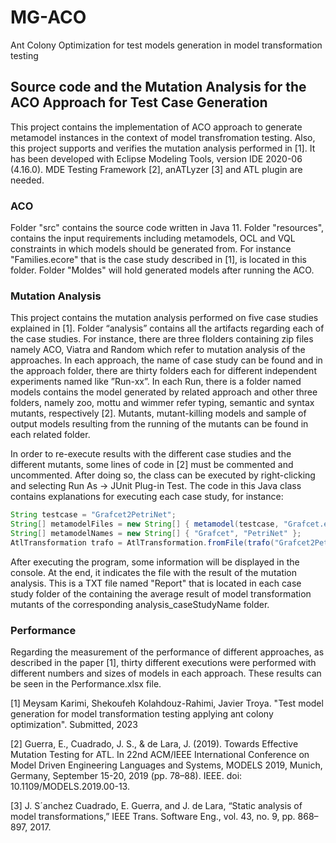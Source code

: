 # MG-ACO
Ant Colony Optimization for test models generation in model transformation testing

## Source code and the Mutation Analysis for the ACO Approach for Test Case Generation 

This project contains the implementation of ACO approach to generate metamodel instances in the context of model transfromation testing. Also, this project supports and verifies the mutation analysis performed in [1]. It has been developed with Eclipse Modeling Tools, version IDE 2020-06 (4.16.0). MDE Testing Framework [2], anATLyzer [3] and ATL plugin are needed.

### ACO
Folder "src" contains the source code written in Java 11. Folder "resources", contains the input requirements including metamodels, OCL and VQL constraints in which models should be generated from. For instance "Families.ecore" that is the case study described in [1], is located in this folder. Folder "Moldes" will hold generated models after running the ACO.

### Mutation Analysis

This project contains the mutation analysis performed on five case studies explained in [1]. Folder “analysis” contains all the artifacts regarding each of the case studies. For instance, there are three flolders containing zip files namely ACO, Viatra and Random which refer to mutation analysis of the approaches. In each approach, the name of case study can be found and in the approach folder, there are thirty folders each for different independent experiments named like ”Run-xx”. In each Run, there is a folder named models contains the model generated by related approach and other three folders, namely zoo, mottu and wimmer refer typing, semantic and syntax mutants, respectively [2]. Mutants, mutant-killing models and sample of output models resulting from the running of the mutants can be found in each related folder. 

In order to re-execute results with the different case studies and the different mutants, some lines of code in [2] must be commented and uncommented. After doing so, the class can be executed by right-clicking and selecting Run As -> JUnit Plug-in Test. The code in this Java class contains explanations for executing each case study, for instance:

```java
String testcase = "Grafcet2PetriNet";
String[] metamodelFiles = new String[] { metamodel(testcase, "Grafcet.ecore"), metamodel(testcase, "PetriNet.ecore") };
String[] metamodelNames = new String[] { "Grafcet", "PetriNet" };	
AtlTransformation trafo = AtlTransformation.fromFile(trafo("Grafcet2PetriNet", "Grafcet2PetriNet.atl"), metamodelFiles, metamodelNames);
```

After executing the program, some information will be displayed in the console. At the end, it indicates the file with the result of the mutation analysis. This is a TXT file named "Report" that is located in each case study folder of the containing the average result of model transformation mutants of the corresponding analysis_caseStudyName folder.


### Performance
Regarding the measurement of the performance of different approaches, as described in the paper [1], thirty different executions were performed with different numbers and sizes of models in each approach. These results can be seen in the Performance.xlsx file. 


[1] Meysam Karimi, Shekoufeh Kolahdouz-Rahimi, Javier Troya. "Test model generation for model transformation testing applying ant colony optimization". Submitted, 2023

[2] Guerra, E., Cuadrado, J. S., & de Lara, J. (2019). Towards Effective Mutation Testing for ATL. In 22nd ACM/IEEE International Conference on Model Driven Engineering Languages and Systems, MODELS 2019, Munich, Germany, September 15-20, 2019 (pp. 78–88). IEEE. doi: 10.1109/MODELS.2019.00-13.

[3] J. S´anchez Cuadrado, E. Guerra, and J. de Lara, “Static analysis of model transformations,” IEEE Trans. Software Eng., vol. 43, no. 9, pp. 868–897, 2017.
